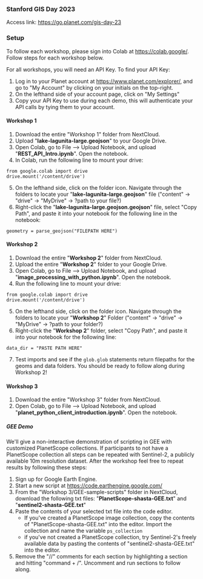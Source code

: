 ### **Stanford GIS Day 2023**

Access link: <https://go.planet.com/gis-day-23>

### Setup

To follow each workshop, please sign into Colab at <https://colab.google/>. Follow steps for each workshop below.

For all workshops, you will need an API Key. To find your API Key:

1. Log in to your Planet account at <https://www.planet.com/explorer/>, and go to "My Account" by clicking on your initials on the top-right.
2. On the lefthand side of your account page, click on "My Settings"
3. Copy your API Key to use during each demo, this will authenticate your API calls by tying them to your account.

#### Workshop 1

1. Download the entire "Workshop 1" folder from NextCloud.
2. Upload "**lake-lagunita-large.geojson**" to your Google Drive.
3. Open Colab, go to File --> Upload Notebook, and upload "**REST_API_Intro.ipynb**". Open the notebook.
4. In Colab, run the following line to mount your drive:

```
from google.colab import drive
drive.mount('/content/drive')
```

5. On the lefthand side, click on the folder icon. Navigate through the folders to locate your "**lake-lagunita-large.geojson**" file ("content" -> "drive" -> "MyDrive" -> ?path to your file?)
6. Right-click the "**lake-lagunita-large.geojson.geojson**" file, select "Copy Path", and paste it into your notebook for the following line in the notebook:

```
geometry = parse_geojson("FILEPATH HERE")
```

#### Workshop 2

1. Download the entire "**Workshop 2**" folder from NextCloud.
2. Upload the entire "**Workshop 2**" folder to your Google Drive.
3. Open Colab, go to File --> Upload Notebook, and upload "**image_processing_with_python.ipynb**". Open the notebook.
4. Run the following line to mount your drive:

```
from google.colab import drive
drive.mount('/content/drive')
```

5. On the lefthand side, click on the folder icon. Navigate through the folders to locate your "**Workshop 2**" Folder ("content" -> "drive" -> "MyDrive" -> ?path to your folder?)
6. Right-click the "**Workshop 2**" folder, select "Copy Path", and paste it into your notebook for the following line:

```
data_dir = "PASTE PATH HERE"
```

7. Test imports and see if the `glob.glob` statements return filepaths for the geoms and data folders. You should be ready to follow along during Workshop 2!

#### Workshop 3

1. Download the entire "Workshop 3" folder from NextCloud.
2. Open Colab, go to File --> Upload Notebook, and upload "**planet_python_client_introduction.ipynb**". Open the notebook.

##### GEE Demo

We'll give a non-interactive demonstration of scripting in GEE with customized PlanetScope collections. If participants to not have a PlanetScope collection all steps can be repeated with Sentinel-2, a publicly available 10m resolution dataset. After the workshop feel free to repeat results by following these steps:

1. Sign up for Google Earth Engine.
2. Start a new script at <https://code.earthengine.google.com/>
3. From the "Workshop 3/GEE-sample-scripts" folder in NextCloud, download the following txt files: "**PlanetScope-shasta-GEE.txt**" and "**sentinel2-shasta-GEE.txt**"
4. Paste the contents of your selected txt file into the code editor.
   * If you've created a PlanetScope image collection, copy the contents of "PlanetScope-shasta-GEE.txt" into the editor. Import the collection and name the variable `ps_collection`
   * if you've not created a PlanetScope collection, try Sentinel-2's freely available data by pasting the contents of "sentinel2-shasta-GEE.txt" into the editor.
5. Remove the "//" comments for each section by highlighting a section and hitting "command + /". Uncomment and run sections to follow along.